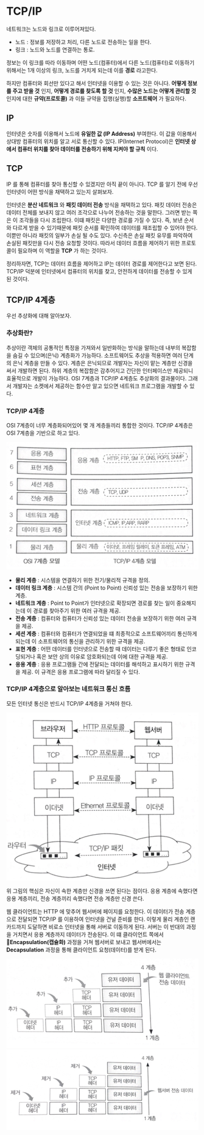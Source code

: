 # TCP/IP

네트워크는 노드와 링크로 이루어져있다.
- 노드 : 정보를 저장하고 처리, 다른 노드로 전송하는 일을 한다.
- 링크 : 노드와 노드를 연결하는 통로.

정보는 이 링크를 따라 이동하며 어떤 노드(컴퓨터)에서 다른 노드(컴퓨터)로 이동하기 위해서는 1개 이상의 링크, 노드를 거치게 되는데 이를 **경로** 라고한다.


하지만 컴퓨터와 회선만 있다고 해서 인터넷을 이용할 수 있는 것은 아니다. **어떻게 정보를 주고 받을 것** 인지, **어떻게 경로를 찾도록 할 것** 인지, **수많은 노드는 어떻게 관리할 것** 인지에 대한 **규약(프로토콜)** 과 이들 규약을 집행(실행)할 **소프트웨어** 가 필요하다.

## IP
인터넷은 숫자를 이용해서 노드에 **유일한 값 (IP Address)** 부여한다. 이 값을 이용해서 상대방 컴퓨터의 위치를 알고 서로 통신할 수 있다. IP(Internet Protocol)은 **인터넷 상에서 컴퓨터 위치를 찾아 데이터를 전송하기 위해 지켜야 할 규칙** 이다.

## TCP
IP 를 통해 컴퓨터를 찾아 통신할 수 있겠지만 아직 끝이 아니다. TCP 를 알기 전에 우선 인터넷이 어떤 방식을 채택하고 있는지 살펴보자.

인터넷은 **분산 네트워크** 와 **패킷 데이터 전송** 방식을 채택하고 있다. 패킷 데이터 전송은 데이터 전체를 보내지 않고 여러 조각으로 나누어 전송하는 것을 말한다. 그러면 받는 쪽은 이 조각들을 다시 조립한다. 이떄 패킷은 다양한 경로를 가질 수 있다. 즉, 보낸 순서와 다르게 받을 수 있기때문에 패킷 순서를 확인하여 데이터를 재조립할 수 있어야 한다. 이뿐만 아니라 패킷의 일부가 손실 될 수도 있다. 수신측은 손실 패킷 유무를 파악하여 손실된 패킷만을 다시 전송 요청할 것이다. 따라서 데이터 흐름을 제어하기 위한 프로토콜이 필요하며 이 역할을 **TCP** 가 하는 것이다.


정리하자면, TCP는 데이터 흐름을 제어하고 IP는 데이터 경로를 제어한다고 보면 된다. TCP/IP 덕분에 인터넷에서 컴퓨터의 위치를 찾고, 안전하게 데이터를 전송할 수 있게 된 것이다.


## TCP/IP 4계층
우선 추상화에 대해 알아보자.

### 추상화란?
추상이란 객체의 공통적인 특정을 가져와서 일반화하는 방식을 말하는데 내부의 복잡함을 숨길 수 있으며(은닉) 계층화가 가능하다. 소프트웨어도 추상을 적용하면 여러 단계의 은닉 계층을 만들 수 있다. 계층은 은닉되므로 개발자는 자신이 맡는 계층만 신경을 써서 개발하면 된다. 하위 계층의 복잡함은 감추어지고 간단한 인터페이스만 제공되니 효율적으로 개발이 가능하다. OSI 7계층과 TCP/IP 4계층도 추상화의 결과물이다. 그래서 개발자는 소켓에서 제공하는 함수만 알고 있으면 네트워크 프로그램을 개발할 수 있다.

### TCP/IP 4계층
OSI 7계층이 너무 계층화되어있어 몇 개 계층들끼리 통합한 것이다. TCP/IP 4계층은 OSI 7계층을 기반으로 하고 있다.

![Alt text](image/TCP-IP-4-layer.png "TCP/IP 4계층")

- **물리 계층** : 시스템을 연결하기 위한 전기/물리적 규격을 정의.
- **데이터 링크 계층** : 시스템 간의 (Point to Point) 신뢰성 있는 전송을 보장하기 위한 계층.
- **네트워크 계층** : Point to Point가 인터넷으로 확장되면 경로를 찾는 일이 중요해지는데 이 경로를 찾아주기 위한 여러 규격을 제공.
- **전송 계층** : 컴퓨터와 컴퓨터가 신뢰성 있는 데이터 전송을 보장하기 위한 여러 규격을 제공.
- **세션 계층** : 컴퓨터와 컴퓨터가 연결되었을 떄 최종적으로 소프트웨어끼리 통신하게 되는데 이 소프트웨어의 통신을 관리하기 위한 규격을 제공.
- **표현 계층** : 어떤 데이터를 인터넷으로 전송할 때 데이터는 다루기 좋은 형태로 인코딩되거나 혹은 보안 상의 이유로 암호화되는데 이에 대한 규격을 제공.
- **응용 계층** : 응용 프로그램들 간에 전달되는 데이터를 해석하고 표시하기 위한 규격을 제공. 이 규격은 응용 프로그램에 따라 달리질 수 있다.

### TCP/IP 4계층으로 알아보는 네트워크 통신 흐름

모든 인터넷 통신은 반드시 TCP/IP 4계층을 거쳐야 한다.

![Alt text](image/network-communication.png "네트워크 통신 흐름")

위 그림의 핵심은 자신이 속한 계층만 신경을 쓰면 된다는 점이다. 응용 계층에 속했다면 응용 계층끼리, 전송 계층끼리 속했다면 전송 계층만 신경 쓴다. 

웹 클라이언트는 HTTP 에 맞추어 웹서버에 페이지를 요청한다. 이 데이터가 전송 계층으로 전달되면 TCP/IP 를 이용하여 인터넷을 건널 준비를 한다. 이렇게 물리 계층인 랜카드까지 도달하면 비로소 인터넷을 통해 서버로 이동하게 된다. 서버는 이 반대의 과정을 거치면서 응용 계층까지 데이터가 전송된다. 이 떄 클라이언트 쪽에서 **Encapsulation(캡슐화)** 과정을 거쳐 웹서버로 보내고 웹서버에서는 **Decapsulation** 과정을 통해 클라이언트 요청(데이터)를 받게 된다.

![Alt text](image/encapsulation.png "encapsulation")
![Alt text](image/decapsulation.png "decapsulation")